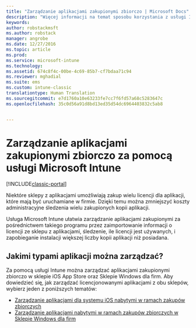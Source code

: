 ```yaml
---
title: "Zarządzanie aplikacjami zakupionymi zbiorczo | Microsoft Docs"
description: "Więcej informacji na temat sposobu korzystania z usługi Intune do zarządzania aplikacjami zakupionymi zbiorczo w sklepie z aplikacjami."
keywords: 
author: robstackmsft
ms.author: robstack
manager: angrobe
ms.date: 12/27/2016
ms.topic: article
ms.prod: 
ms.service: microsoft-intune
ms.technology: 
ms.assetid: 674c8f4c-00be-4c69-85b7-cf7bdaa71c94
ms.reviewer: mghadial
ms.suite: ems
ms.custom: intune-classic
translationtype: Human Translation
ms.sourcegitcommit: e7d1760a10e63233fe7cc7f6fd57a68c5283647c
ms.openlocfilehash: 35c0d56a91d8bd13ed35d54dc6964403832c5ab8


---
```


# <a name="manage-volume-purchased-apps-using-microsoft-intune"></a>Zarządzanie aplikacjami zakupionymi zbiorczo za pomocą usługi Microsoft Intune

[!INCLUDE[classic-portal](../includes/classic-portal.md)]

Niektóre sklepy z aplikacjami umożliwiają zakup wielu licencji dla aplikacji, które mają być uruchamiane w firmie. Dzięki temu można zmniejszyć koszty administracyjne śledzenia wielu zakupionych kopii aplikacji.

Usługa Microsoft Intune ułatwia zarządzanie aplikacjami zakupionymi za pośrednictwem takiego programu przez zaimportowanie informacji o licencji ze sklepu z aplikacjami, śledzenie, ile licencji jest używanych, i zapobieganie instalacji większej liczby kopii aplikacji niż posiadana.

## <a name="which-types-of-apps-can-you-manage"></a>Jakimi typami aplikacji można zarządzać?

Za pomocą usługi Intune można zarządzać aplikacjami zakupionymi zbiorczo w sklepie iOS App Store oraz Sklepie Windows dla firm.
Aby dowiedzieć się, jak zarządzać licencjonowanymi aplikacjami z obu sklepów, wybierz jeden z poniższych tematów:

- [Zarządzanie aplikacjami dla systemu iOS nabytymi w ramach zakupów zbiorczych](manage-ios-apps-you-purchased-through-a-volume-purchase-program-with-microsoft-intune.md)
- [Zarządzanie aplikacjami nabytymi w ramach zakupów zbiorczych w Sklepie Windows dla firm](manage-apps-you-purchased-from-the-windows-store-for-business-with-microsoft-intune.md)



<!--HONumber=Dec16_HO5-->


